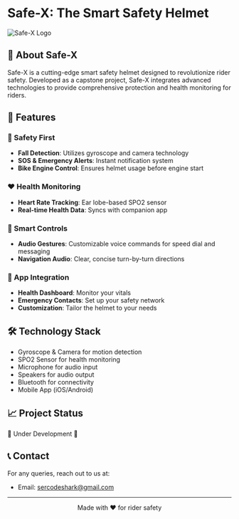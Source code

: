 # Safe-X: The Smart Safety Helmet

![Safe-X Logo](link_to_your_logo.png)

## 🚀 About Safe-X

Safe-X is a cutting-edge smart safety helmet designed to revolutionize rider safety. Developed as a capstone project, Safe-X integrates advanced technologies to provide comprehensive protection and health monitoring for riders.

## 🌟 Features

### 🦺 Safety First
- **Fall Detection**: Utilizes gyroscope and camera technology
- **SOS & Emergency Alerts**: Instant notification system
- **Bike Engine Control**: Ensures helmet usage before engine start

### ❤️ Health Monitoring
- **Heart Rate Tracking**: Ear lobe-based SPO2 sensor
- **Real-time Health Data**: Syncs with companion app

### 🎤 Smart Controls
- **Audio Gestures**: Customizable voice commands for speed dial and messaging
- **Navigation Audio**: Clear, concise turn-by-turn directions

### 📱 App Integration
- **Health Dashboard**: Monitor your vitals
- **Emergency Contacts**: Set up your safety network
- **Customization**: Tailor the helmet to your needs

## 🛠️ Technology Stack

- Gyroscope & Camera for motion detection
- SPO2 Sensor for health monitoring
- Microphone for audio input
- Speakers for audio output
- Bluetooth for connectivity
- Mobile App (iOS/Android)

## 📈 Project Status

🚧 Under Development 🚧

## 📞 Contact

For any queries, reach out to us at:
- Email: sercodeshark@gmail.com
---

<p align="center">Made with ❤️ for rider safety</p>
